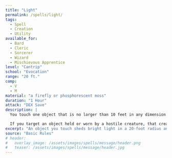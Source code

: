 ```yaml
---
title: "Light"
permalink: /spells/light/
tags:
  - Spell
  - Creation
  - Utility
available_for:
  - Bard
  - Cleric
  - Sorcerer
  - Wizard
  - Mischievous Apprentice
level: "Cantrip"
school: "Evocation"
range: "20 ft."
comp:
  - V
  - M
material: "a firefly or phosphorescent moss"
duration: "1 Hour"
attack: "DEX Save"
description: |
  You touch one object that is no larger than 10 feet in any dimension. Until the spell ends, the object sheds bright light in a 20-foot radius and dim light for an additional 20 feet. The light can be colored as you like. Completely covering the object with something opaque blocks the light. The spell ends if you cast it again or dismiss it as an action.

  If you target an object held or worn by a hostile creature, that creature must succeed on a Dexterity saving throw to avoid the spell.
excerpt: "An object you touch sheds bright light in a 20-foot radius and dim light for an additional 20 feet."
source: "Basic Rules"
# header:
#   overlay_image: /assets/images/spells/message/header.png
#   teaser: /assets/images/spells/message/header.jpg
---
```

